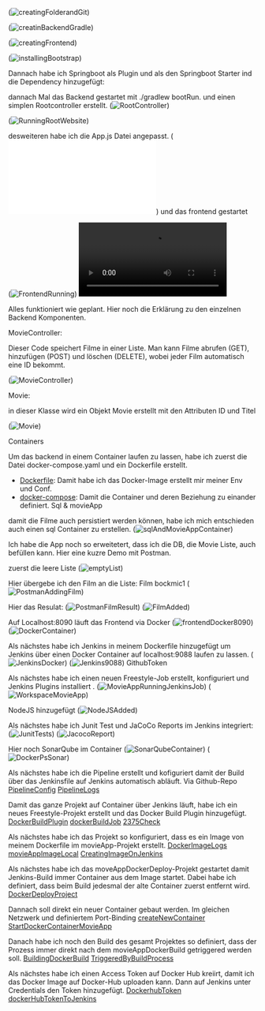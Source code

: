 

(![creatingFolderandGit](images/creatingFolderandGit.png))

(![creatinBackendGradle](images/creatinBackendGradle.png))

(![creatingFrontend](images/creatingFrontend.png))

(![installingBootstrap](images/installingBootstrap.png))

Dannach habe ich Springboot als Plugin und als den Springboot Starter ind die Dependency hinzugefügt:

dannach Mal das Backend gestartet mit ./gradlew bootRun. und einen simplen Rootcontroller erstellt.
(![RootController](images/RootController.png))

(![RunningRootWebsite](images/RunningRootWebsite.png))

desweiteren habe ich die App.js Datei angepasst. (![App.js](frontend/src/App.js)) und das frontend gestartet

(![FrontendRunning](images/FrontendRunning.png))
<video controls src="videos/ControllerWorking.mp4" title="Frontend Demonstration"></video>

Alles funktioniert wie geplant. Hier noch die Erklärung zu den einzelnen Backend Komponenten.

MovieController:

Dieser Code speichert Filme in einer Liste. Man kann Filme abrufen (GET), hinzufügen (POST) und löschen (DELETE), wobei jeder Film automatisch eine ID bekommt.

(![MovieController](images/MovieController.png))

Movie:

in dieser Klasse wird ein Objekt Movie erstellt mit den Attributen ID und Titel

(![Movie](images/Movie.png))



Containers

Um das backend in einem Container laufen zu lassen, habe ich zuerst die Datei docker-compose.yaml und ein Dockerfile erstellt.

- [Dockerfile](Dockerfile): Damit habe ich das Docker-Image erstellt mir meiner Env und Conf.
- [docker-compose](docker-compose.yaml): Damit die Container und deren Beziehung zu einander definiert. Sql & movieApp

damit die Filme auch persistiert werden können, habe ich mich entschieden auch einen sql Container zu erstellen.
(![sqlAndMovieAppContainer](images/sqlAndMovieAppContainer.png))


Ich habe die App noch so erweitetert, dass ich die DB, die Movie Liste, auch befüllen kann. Hier eine kuzre Demo mit Postman.

zuerst die leere Liste
(![emptyList](images/emptyList.png))

Hier übergebe ich den Film an die Liste: Film bockmic1
(![PostmanAddingFilm](images/PostmanAddingFilm.png))

Hier das Resulat:
(![PostmanFilmResult](images/PostmanFilmResult.png))
(![FilmAdded](images/FilmAdded.png))


Auf Localhost:8090 läuft das Frontend via Docker
(![frontendDocker8090](images/frontendDocker8090.png))
(![DockerContainer](images/DockerContainer.png))

Als nächstes habe ich Jenkins in meinem Dockerfile hinzugefügt um Jenkins über einen Docker Container auf localhost:9088 laufen zu lassen.
(![JenkinsDocker](images/JenkinsDocker.png))
(![Jenkins9088](images/Jenkins9088.png))
GithubToken

Als nächstes habe ich einen neuen Freestyle-Job erstellt, konfiguriert und Jenkins Plugins installiert .
(![MovieAppRunningJenkinsJob](images/MovieAppRunningJenkinsJob.png))
(![WorkspaceMovieApp](images/WorkspaceMovieApp.png))

NodeJS hinzugefügt
(![NodeJSAdded](images/NodeJSAdded.png))

Als nächstes habe ich Junit Test und JaCoCo Reports im Jenkins integriert:
(![JunitTests](images/JunitTests.png))
(![JacocoReport](images/JacocoReport.png))

Hier noch SonarQube im Container
(![SonarQubeContainer](images/SonarQubeContainer.png))
(![DockerPsSonar](images/DockerPsSonar.png))

Als nächstes habe ich die Pipeline erstellt und kofiguriert damit der Build über das Jenkinsfile auf Jenkins automatisch abläuft. Via Github-Repo
[PipelineConfig](Logs/PipelineConfig.txt)
[PipelineLogs](Logs/PipelineLogs.txt)

Damit das ganze Projekt auf Container über Jenkins läuft, habe ich ein neues Freestyle-Projekt erstellt und das Docker Build Plugin hinzugefügt.
[DockerBuildPlugin](images/DockerBuildPlugin.png)
[dockerBuildJob](images/dockerBuildJob.png)
[2375Check](images/2375Check.png)


Als nächstes habe ich das Projekt so konfiguriert, dass es ein Image von meinem Dockerfile im movieApp-Projekt erstellt.
[DockerImageLogs](Logs/DockerImageLogs.txt)
[movieAppImageLocal](images/movieAppImageLocal.png)
[CreatingImageOnJenkins](images/CreatingImageOnJenkins.png)


Als nächstes habe ich das moveAppDockerDeploy-Projekt gestartet damit Jenkins-Build immer Container aus dem  Image startet. 
Dabei habe ich definiert, dass beim Build jedesmal der alte Container zuerst entfernt wird.
[DockerDeployProject](images/DockerDeployProject.png)

Dannach soll direkt ein neuer Container gebaut werden. Im gleichen Netzwerk und definiertem Port-Binding
[createNewContainer](images/createNewContainer.png)
[StartDockerContainerMovieApp](images/StartDockerContainerMovieApp.png)

Danach habe ich noch den Build des gesamt Projektes so definiert, dass der Prozess immer direkt nach dem movieAppDockerBuild getriggered werden soll.
[BuildingDockerBuild](images/BuildingDockerBuild.png)
[TriggeredByBuildProcess](images/TriggeredByBuildProcess.png)

Als nächstes habe ich einen Access Token auf Docker Hub kreiirt, damit ich das Docker Image auf Docker-Hub uploaden kann. Dann auf Jenkins unter Credentials den Token hinzugefügt.
[DockerhubToken](images/DockerhubToken.png)
[dockerHubTokenToJenkins](images/dockerHubTokenToJenkins.png)





